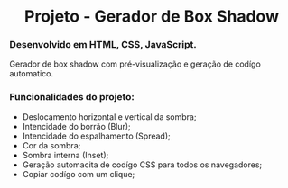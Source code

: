 <div align="center">
<h1>Projeto - Gerador de Box Shadow</h1>
</div>

<h3>Desenvolvido em HTML, CSS, JavaScript.</h3>

Gerador de box shadow com pré-visualização e geração de codígo automatico.

<h3>Funcionalidades do projeto:</h3>

- Deslocamento horizontal e vertical da sombra;
- Intencidade do borrão (Blur);
- Intencidade do espalhamento (Spread);
- Cor da sombra;
- Sombra interna (Inset);
- Geração automacita de codígo CSS para todos os navegadores;
- Copiar codígo com um clique;
